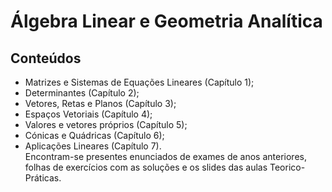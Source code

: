 # Álgebra Linear e Geometria Analítica
## Conteúdos
- Matrizes e Sistemas de Equações Lineares (Capítulo 1);
- Determinantes (Capítulo 2);
- Vetores, Retas e Planos (Capítulo 3);
- Espaços Vetoriais (Capítulo 4);
- Valores e vetores próprios (Capítulo 5);
- Cónicas e Quádricas (Capítulo 6);
- Aplicações Lineares (Capítulo 7).<br />
Encontram-se presentes enunciados de exames de anos anteriores, folhas de exercícios com as soluções e os slides das aulas Teorico-Práticas.